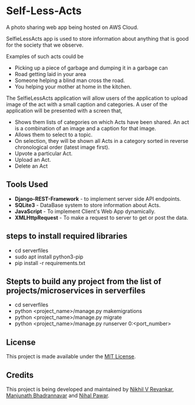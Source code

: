 # Self-Less-Acts
A photo sharing web app being hosted on AWS Cloud.

SelfieLessActs app is used to store information about anything that is good for the society that we observe.

Examples of such acts could be
- Picking up a piece of garbage and dumping it in a garbage can
- Road getting laid in your area
- Someone helping a blind man cross the road.
- You helping your mother at home in the kitchen.

The SelfieLessActs application will allow users of the application to upload image of the act with a small caption and categories. A user of the application will be presented with a screen that,
- Shows them lists of categories on which Acts have been shared. An act is a combination of an image and a caption for that image.
- Allows them to select to a topic.
- On selection, they will be shown all Acts in a category sorted in reverse chronological order (latest image first).
- Upvote a particular Act.
- Upload an Act.
- Delete an Act

## Tools Used
- **Django-REST-Framework** - to implement server side API endpoints.
- **SQLite3** - DataBase system to store information about Acts.
- **JavaScript** - To implement Client's Web App dynamically.
- **XMLHttpRequest** - To make a request to server to get or post the data.

## steps to install required libraries
- cd serverfiles
- sudo apt install python3-pip
- pip install -r requirements.txt

## Stepts to build any project from the list of projects/microservices in serverfiles
- cd serverfiles
- python <project_name>/manage.py makemigrations
- python <project_name>/manage.py migrate
- python <project_name>/manage.py runserver 0:<port_number>


## License

This project is made available under the [MIT License](http://www.opensource.org/licenses/mit-license.php).

## Credits 

This project is being developed and maintained by [Nikhil V Revankar](https://github.com/nikhil3198), [Manjunath Bhadrannavar](https://github.com/mbbs4461) and [Nihal Pawar](https://github.com/NihalPawar).
